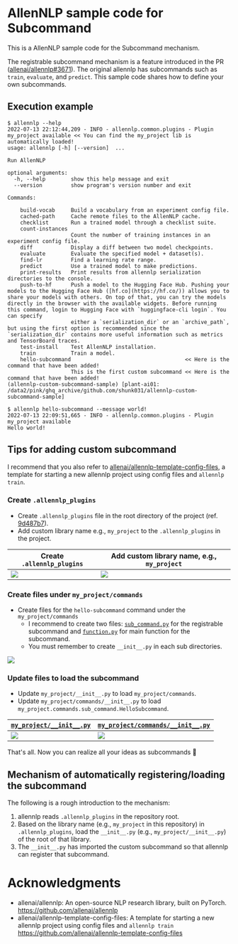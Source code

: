 # AllenNLP sample code for Subcommand

This is a AllenNLP sample code for the Subcommand mechanism.

The registrable subcommand mechanism is a feature introduced in the PR ([allenai/allennlp#3671](https://github.com/allenai/allennlp/pull/3671)).
The original allennlp has subcommands such as `train`, `evaluate`, and `predict`. This sample code shares how to define your own subcommands.

## Execution example

```shell
$ allennlp --help
2022-07-13 22:12:44,209 - INFO - allennlp.common.plugins - Plugin my_project available << You can find the my_project lib is automatically loaded!
usage: allennlp [-h] [--version]  ...

Run AllenNLP

optional arguments:
  -h, --help        show this help message and exit
  --version         show program's version number and exit

Commands:

    build-vocab     Build a vocabulary from an experiment config file.
    cached-path     Cache remote files to the AllenNLP cache.
    checklist       Run a trained model through a checklist suite.
    count-instances
                    Count the number of training instances in an experiment config file.
    diff            Display a diff between two model checkpoints.
    evaluate        Evaluate the specified model + dataset(s).
    find-lr         Find a learning rate range.
    predict         Use a trained model to make predictions.
    print-results   Print results from allennlp serialization directories to the console.
    push-to-hf      Push a model to the Hugging Face Hub. Pushing your models to the Hugging Face Hub ([hf.co](https://hf.co/)) allows you to share your models with others. On top of that, you can try the models directly in the browser with the available widgets. Before running this command, login to Hugging Face with `huggingface-cli login`. You can specify
                    either a `serialization_dir` or an `archive_path`, but using the first option is recommended since the `serialization_dir` contains more useful information such as metrics and TensorBoard traces.
    test-install    Test AllenNLP installation.
    train           Train a model.
    hello-subcommand                                    << Here is the command that have been added!
                    This is the first custom subcommand << Here is the command that have been added!
(allennlp-custom-subcommand-sample) [plant-ai01: /data2/pink/ghq_archive/github.com/shunk031/allennlp-custom-subcommand-sample]
```

```shell
$ allennlp hello-subcommand --message world!
2022-07-13 22:09:51,665 - INFO - allennlp.common.plugins - Plugin my_project available
Hello world!
```

## Tips for adding custom subcommand

I recommend that you also refer to [allenai/allennlp-template-config-files](https://github.com/allenai/allennlp-template-config-files ), a template for starting a new allennlp project using config files and `allennlp train`.

### Create `.allennlp_plugins`

- Create `.allennlp_plugins` file in the root directory of the project (ref. [9d487b7](https://github.com/shunk031/allennlp-custom-subcommand-sample/commit/9d487b7259b5a5f77f9d1ba5f5a14338293120cf)).
- Add custom library name e.g., `my_project` to the `.allennlp_plugins` in the project.

| Create `.allennlp_plugins` | Add custom library name, e.g., `my_project` |
|------|------|
|![](https://user-images.githubusercontent.com/11523725/178748427-f7a2359c-38c6-4bd1-abd3-7dc7ff448232.png)| ![](https://user-images.githubusercontent.com/11523725/178748889-803c115b-1416-465c-b3f4-a0c2ba78bafc.png)  |

### Create files under `my_project/commands`

- Create files for the `hello-subcommand` command under the `my_project/commands`
  - I recommend to create two files: [`sub_command.py`](https://github.com/shunk031/allennlp-custom-subcommand-sample/blob/master/my_project/commands/hello_subcommand/sub_command.py) for the registrable subcommand and [`function.py`](https://github.com/shunk031/allennlp-custom-subcommand-sample/blob/master/my_project/commands/hello_subcommand/function.py) for main function for the subcommand.
  - You must remember to create `__init__.py` in each sub directories.

![](https://user-images.githubusercontent.com/11523725/178749218-3602dbab-052a-478d-bcce-422edccf677e.png)

### Update files to load the subcommand

- Update `my_project/__init__.py` to load `my_project/commands`.
- Update `my_project/commands/__init__.py` to load `my_project.commands.sub_command.HelloSubcommand`.

| [`my_project/__init__.py`](https://github.com/shunk031/allennlp-custom-subcommand-sample/blob/master/my_project/__init__.py) | [`my_project/commands/__init__.py`](https://github.com/shunk031/allennlp-custom-subcommand-sample/blob/master/my_project/commands/__init__.py) |
|------|------|
| ![](https://user-images.githubusercontent.com/11523725/178749472-ff638215-772c-4b47-b609-c5541dc6db14.png) | ![](https://user-images.githubusercontent.com/11523725/178749631-ad633671-3596-467c-8c1a-512a43498244.png) |

That's all. Now you can realize all your ideas as subcommands 🎉

## Mechanism of automatically registering/loading the subcommand

The following is a rough introduction to the mechanism:

1. allennlp reads `.allennlp_plugins` in the repository root.
2. Based on the library name (e.g., `my_project` in this repository) in `.allennlp_plugins`, load the `__init__.py` (e.g., `my_project/__init__.py`) of the root of that library.
3. The `__init__.py` has imported the custom subcommand so that allennlp can register that subcommand.

# Acknowledgments

- allenai/allennlp: An open-source NLP research library, built on PyTorch. https://github.com/allenai/allennlp 
- allenai/allennlp-template-config-files: A template for starting a new allennlp project using config files and `allennlp train` https://github.com/allenai/allennlp-template-config-files 
